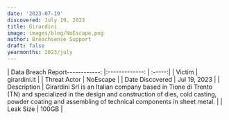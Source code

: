 ```yaml
---
date: '2023-07-19'
discovered: July 19, 2023
title: Girardini
image: images/blog/NoEscape.png
author: Breachsense Support
draft: false
yearmonths: 2023/july
---
```


| Data Breach Report------------:     |:-------------:    | :-----:|
| Victim      | girardini.it      | 
| Threat Actor      | NoEscape      | 
| Date Discovered      | Jul 19, 2023      | 
| Description      | Girardini Srl is an Italian company based in Tione di Trento (TN) and specialized in the design and construction of dies, cold casting, powder coating and assembling of technical components in sheet metal.      | 
| Leak Size      | 100GB      | 

